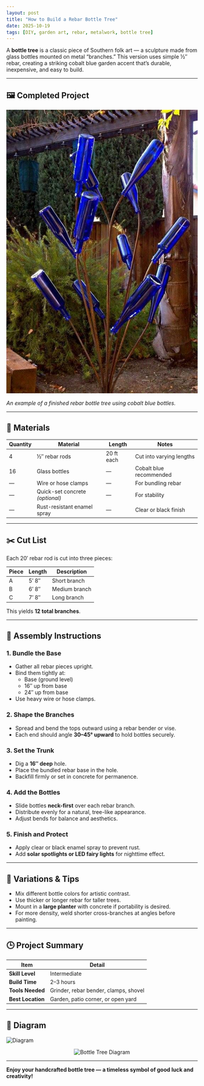 ```yaml
---
layout: post
title: "How to Build a Rebar Bottle Tree"
date: 2025-10-19
tags: [DIY, garden art, rebar, metalwork, bottle tree]
---
```


A **bottle tree** is a classic piece of Southern folk art — a sculpture made from glass bottles mounted on metal “branches.” This version uses simple ½″ rebar, creating a striking cobalt blue garden accent that’s durable, inexpensive, and easy to build.

---

## 🖼️ Completed Project

![Finished Rebar Bottle Tree](https://github.com/pspowell/pspowell.github.io/raw/main/assets/images/bottle%20tree.jpg)

*An example of a finished rebar bottle tree using cobalt blue bottles.*

---

## 🧰 Materials

| Quantity | Material | Length | Notes |
|-----------|-----------|---------|--------|
| 4 | ½″ rebar rods | 20 ft each | Cut into varying lengths |
| 16 | Glass bottles | — | Cobalt blue recommended |
| — | Wire or hose clamps | — | For bundling rebar |
| — | Quick-set concrete *(optional)* | — | For stability |
| — | Rust-resistant enamel spray | — | Clear or black finish |

---

## ✂️ Cut List

Each 20′ rebar rod is cut into three pieces:

| Piece | Length | Description |
|--------|---------|-------------|
| A | 5′ 8″ | Short branch |
| B | 6′ 8″ | Medium branch |
| C | 7′ 8″ | Long branch |

This yields **12 total branches**.

---

## 🔧 Assembly Instructions

### 1. Bundle the Base
- Gather all rebar pieces upright.
- Bind them tightly at:
  - Base (ground level)  
  - 16″ up from base  
  - 24″ up from base  
- Use heavy wire or hose clamps.

### 2. Shape the Branches
- Spread and bend the tops outward using a rebar bender or vise.
- Each end should angle **30–45° upward** to hold bottles securely.

### 3. Set the Trunk
- Dig a **16″ deep** hole.
- Place the bundled rebar base in the hole.
- Backfill firmly or set in concrete for permanence.

### 4. Add the Bottles
- Slide bottles **neck-first** over each rebar branch.
- Distribute evenly for a natural, tree-like appearance.
- Adjust bends for balance and aesthetics.

### 5. Finish and Protect
- Apply clear or black enamel spray to prevent rust.
- Add **solar spotlights or LED fairy lights** for nighttime effect.

---

## 🌳 Variations & Tips
- Mix different bottle colors for artistic contrast.
- Use thicker or longer rebar for taller trees.
- Mount in a **large planter** with concrete if portability is desired.
- For more density, weld shorter cross-branches at angles before painting.

---

## 🕒 Project Summary

| Item | Detail |
|------|---------|
| **Skill Level** | Intermediate |
| **Build Time** | 2–3 hours |
| **Tools Needed** | Grinder, rebar bender, clamps, shovel |
| **Best Location** | Garden, patio corner, or open yard |

---

## 📐 Diagram

![Diagram](hhttps://github.com/pspowell/pspowell.github.io/blob/main/assets/images/bottle%20tree%20diagram.png)

<p align="center">
  <img src="/assets/images/https://github.com/pspowell/pspowell.github.io/blob/main/assets/images/bottle%20tree%20diagram.jpg" alt="Bottle Tree Diagram" width="450">
</p>

---

**Enjoy your handcrafted bottle tree — a timeless symbol of good luck and creativity!**
